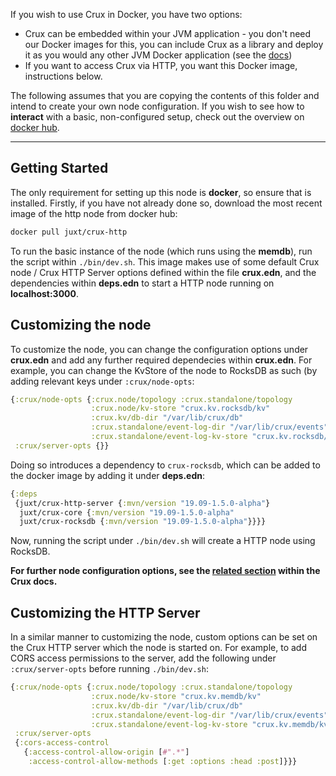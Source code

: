 If you wish to use Crux in Docker, you have two options:
- Crux can be embedded within your JVM application - you don't need our Docker images for this, you can include Crux as a library and deploy it as you would any other JVM Docker application (see the [docs](https://opencrux.com/docs))
- If you want to access Crux via HTTP, you want this Docker image, instructions below.

The following assumes that you are copying the contents of this folder and intend to create your own node configuration. If you wish to see how to **interact** with a basic, non-configured setup, check out the overview on [docker hub](https://hub.docker.com/r/juxt/crux-http). 

--- 
## Getting Started

The only requirement for setting up this node is **docker**, so ensure that is installed. Firstly, if you have not already done so, 
download the most recent image of the http node from docker hub:

```bash
docker pull juxt/crux-http
```

To run the basic instance of the node (which runs using the **memdb**), run the script within `./bin/dev.sh`. This image makes use of 
some default Crux node / Crux HTTP Server options defined within the file **crux.edn**, and the dependencies within **deps.edn** to 
start a HTTP node running on **localhost:3000**. 

## Customizing the node

To customize the node, you can change the configuration options under **crux.edn** and add any further required dependecies 
within **crux.edn**. For example, you can change the KvStore of the node to RocksDB as such (by adding relevant keys under 
`:crux/node-opts`:

```clojure
{:crux/node-opts {:crux.node/topology :crux.standalone/topology
                  :crux.node/kv-store "crux.kv.rocksdb/kv"
                  :crux.kv/db-dir "/var/lib/crux/db"
                  :crux.standalone/event-log-dir "/var/lib/crux/events"
                  :crux.standalone/event-log-kv-store "crux.kv.rocksdb/kv"}
 :crux/server-opts {}}
```

Doing so introduces a dependency to `crux-rocksdb`, which can be added to the docker image by adding it under **deps.edn**:

```clojure
{:deps
 {juxt/crux-http-server {:mvn/version "19.09-1.5.0-alpha"}
  juxt/crux-core {:mvn/version "19.09-1.5.0-alpha"
  juxt/crux-rocksdb {:mvn/version "19.09-1.5.0-alpha"}}}}
```

Now, running the script under `./bin/dev.sh` will create a HTTP node using RocksDB.

**For further node configuration options, see the [related section](https://opencrux.com/docs#configuration) within the Crux docs.**

## Customizing the HTTP Server

In a similar manner to customizing the node, custom options can be set on the Crux HTTP server which the node is started on. 
For example, to add CORS access permissions to the server, add the following under `:crux/server-opts` before running `./bin/dev.sh`:

```clojure
{:crux/node-opts {:crux.node/topology :crux.standalone/topology
                  :crux.node/kv-store "crux.kv.memdb/kv"
                  :crux.kv/db-dir "/var/lib/crux/db"
                  :crux.standalone/event-log-dir "/var/lib/crux/events"
                  :crux.standalone/event-log-kv-store "crux.kv.memdb/kv"}
 :crux/server-opts 
 {:cors-access-control
   {:access-control-allow-origin [#".*"]
    :access-control-allow-methods [:get :options :head :post]}}}
```
